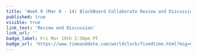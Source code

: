 ```yaml
---
title: 'Week 9 (Mar 8 - 14) BlackBoard Collaborate Review and Discussion'
published: true
visible: true
link_text: 'Review and Discussion'
link_url: ''
badge_label: Fri Mar 19th 2:30pm PT
badge_url: 'https://www.timeanddate.com/worldclock/fixedtime.html?msg=CMPT-363+Review+and+Discussion&iso=20210319T1430&p1=256&am=50'
---
```

